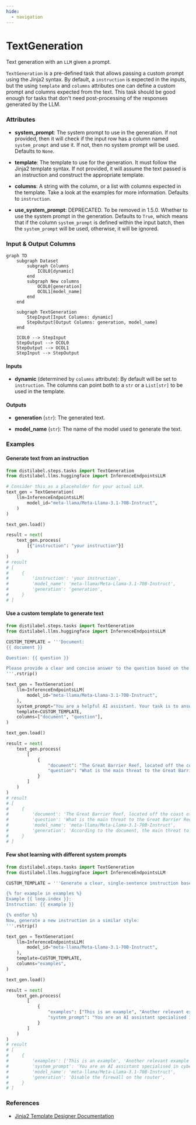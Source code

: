 ```yaml
---
hide:
  - navigation
---
```

# TextGeneration

Text generation with an `LLM` given a prompt.



`TextGeneration` is a pre-defined task that allows passing a custom prompt using the
    Jinja2 syntax. By default, a `instruction` is expected in the inputs, but the using
    `template` and `columns` attributes one can define a custom prompt and columns expected
    from the text. This task should be good enough for tasks that don't need post-processing
    of the responses generated by the LLM.





### Attributes

- **system_prompt**: The system prompt to use in the generation. If not provided, then  it will check if the input row has a column named `system_prompt` and use it.  If not, then no system prompt will be used. Defaults to `None`.

- **template**: The template to use for the generation. It must follow the Jinja2 template  syntax. If not provided, it will assume the text passed is an instruction and  construct the appropriate template.

- **columns**: A string with the column, or a list with columns expected in the template.  Take a look at the examples for more information. Defaults to `instruction`.

- **use_system_prompt**: DEPRECATED. To be removed in 1.5.0. Whether to use the system  prompt in the generation. Defaults to `True`, which means that if the column  `system_prompt` is defined within the input batch, then the `system_prompt`  will be used, otherwise, it will be ignored.





### Input & Output Columns

``` mermaid
graph TD
	subgraph Dataset
		subgraph Columns
			ICOL0[dynamic]
		end
		subgraph New columns
			OCOL0[generation]
			OCOL1[model_name]
		end
	end

	subgraph TextGeneration
		StepInput[Input Columns: dynamic]
		StepOutput[Output Columns: generation, model_name]
	end

	ICOL0 --> StepInput
	StepOutput --> OCOL0
	StepOutput --> OCOL1
	StepInput --> StepOutput

```


#### Inputs


- **dynamic** (determined by `columns` attribute): By default will be set to `instruction`.  The columns can point both to a `str` or a `List[str]` to be used in the template.




#### Outputs


- **generation** (`str`): The generated text.

- **model_name** (`str`): The name of the model used to generate the text.





### Examples


#### Generate text from an instruction
```python
from distilabel.steps.tasks import TextGeneration
from distilabel.llms.huggingface import InferenceEndpointsLLM

# Consider this as a placeholder for your actual LLM.
text_gen = TextGeneration(
    llm=InferenceEndpointsLLM(
        model_id="meta-llama/Meta-Llama-3.1-70B-Instruct",
    )
)

text_gen.load()

result = next(
    text_gen.process(
        [{"instruction": "your instruction"}]
    )
)
# result
# [
#     {
#         'instruction': 'your instruction',
#         'model_name': 'meta-llama/Meta-Llama-3.1-70B-Instruct',
#         'generation': 'generation',
#     }
# ]
```

#### Use a custom template to generate text
```python
from distilabel.steps.tasks import TextGeneration
from distilabel.llms.huggingface import InferenceEndpointsLLM

CUSTOM_TEMPLATE = '''Document:
{{ document }}

Question: {{ question }}

Please provide a clear and concise answer to the question based on the information in the document and your general knowledge:
'''.rstrip()

text_gen = TextGeneration(
    llm=InferenceEndpointsLLM(
        model_id="meta-llama/Meta-Llama-3.1-70B-Instruct",
    ),
    system_prompt="You are a helpful AI assistant. Your task is to answer the following question based on the provided document. If the answer is not explicitly stated in the document, use your knowledge to provide the most relevant and accurate answer possible. If you cannot answer the question based on the given information, state that clearly.",
    template=CUSTOM_TEMPLATE,
    columns=["document", "question"],
)

text_gen.load()

result = next(
    text_gen.process(
        [
            {
                "document": "The Great Barrier Reef, located off the coast of Australia, is the world's largest coral reef system. It stretches over 2,300 kilometers and is home to a diverse array of marine life, including over 1,500 species of fish. However, in recent years, the reef has faced significant challenges due to climate change, with rising sea temperatures causing coral bleaching events.",
                "question": "What is the main threat to the Great Barrier Reef mentioned in the document?"
            }
        ]
    )
)
# result
# [
#     {
#         'document': 'The Great Barrier Reef, located off the coast of Australia, is the world's largest coral reef system. It stretches over 2,300 kilometers and is home to a diverse array of marine life, including over 1,500 species of fish. However, in recent years, the reef has faced significant challenges due to climate change, with rising sea temperatures causing coral bleaching events.',
#         'question': 'What is the main threat to the Great Barrier Reef mentioned in the document?',
#         'model_name': 'meta-llama/Meta-Llama-3.1-70B-Instruct',
#         'generation': 'According to the document, the main threat to the Great Barrier Reef is climate change, specifically rising sea temperatures causing coral bleaching events.',
#     }
# ]
```

#### Few shot learning with different system prompts
```python
from distilabel.steps.tasks import TextGeneration
from distilabel.llms.huggingface import InferenceEndpointsLLM

CUSTOM_TEMPLATE = '''Generate a clear, single-sentence instruction based on the following examples:

{% for example in examples %}
Example {{ loop.index }}:
Instruction: {{ example }}

{% endfor %}
Now, generate a new instruction in a similar style:
'''.rstrip()

text_gen = TextGeneration(
    llm=InferenceEndpointsLLM(
        model_id="meta-llama/Meta-Llama-3.1-70B-Instruct",
    ),
    template=CUSTOM_TEMPLATE,
    columns="examples",
)

text_gen.load()

result = next(
    text_gen.process(
        [
            {
                "examples": ["This is an example", "Another relevant example"],
                "system_prompt": "You are an AI assistant specialised in cybersecurity and computing in general, you make your point clear without any explanations."
            }
        ]
    )
)
# result
# [
#     {
#         'examples': ['This is an example', 'Another relevant example'],
#         'system_prompt': 'You are an AI assistant specialised in cybersecurity and computing in general, you make your point clear without any explanations.',
#         'model_name': 'meta-llama/Meta-Llama-3.1-70B-Instruct',
#         'generation': 'Disable the firewall on the router',
#     }
# ]
```




### References

- [Jinja2 Template Designer Documentation](https://jinja.palletsprojects.com/en/3.1.x/templates/)


